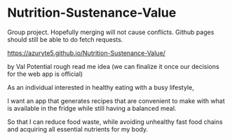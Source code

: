 # Nutrition-Sustenance-Value
Group project. Hopefully merging will not cause conflicts. Github pages should still be able to do fetch requests.

https://azuryte5.github.io/Nutrition-Sustenance-Value/

by Val
Potential rough read me idea (we can finalize it once our decisions for the web app is official)

As an individual interested in healthy eating with a busy lifestyle,

I want an app that generates recipes that are convenient to make with what is available in the fridge while still having a balanced meal.

So that I can reduce food waste, while avoiding unhealthy fast food chains and acquiring all essential nutrients for my body.
